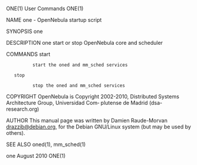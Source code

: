 ONE(1)                                       User Commands                                      ONE(1)

NAME
       one - OpenNebula startup script

SYNOPSIS
       one <COMMAND>

DESCRIPTION
       one start or stop OpenNebula core and scheduler

COMMANDS
       start

              start the oned and mm_sched services

       stop

              stop the oned and mm_sched services

COPYRIGHT
       OpenNebula  is  Copyright  2002-2010,  Distributed Systems Architecture Group, Universidad Com‐
       plutense de Madrid (dsa-research.org)

AUTHOR
       This manual page was written  by  Damien  Raude-Morvan  <drazzib@debian.org>,  for  the  Debian
       GNU/Linux system (but may be used by others).

SEE ALSO
       oned(1), mm_sched(1)

one                                           August 2010                                       ONE(1)
